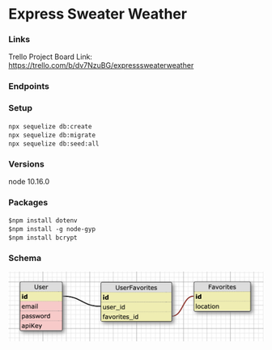 # Express Sweater Weather

### Links
Trello Project Board Link: https://trello.com/b/dv7NzuBG/expresssweaterweather

### Endpoints

### Setup
`npx sequelize db:create`  
`npx sequelize db:migrate`  
`npx sequelize db:seed:all`  

### Versions
node 10.16.0

### Packages
`$npm install dotenv`  
`$npm install -g node-gyp`  
`$npm install bcrypt`    

### Schema
![schema](schema.png)
